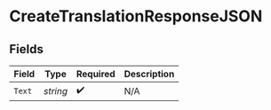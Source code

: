 # CreateTranslationResponseJSON


## Fields

| Field              | Type               | Required           | Description        |
| ------------------ | ------------------ | ------------------ | ------------------ |
| `Text`             | *string*           | :heavy_check_mark: | N/A                |